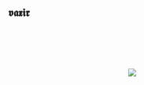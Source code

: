 <p align="center"> <h2>𝖛𝖆𝖝𝖎𝖗<h2> <p align="center">
   <br>
   <br>

<p align="center">  
<img src="https://c.tenor.com/CeiYlOyw55oAAAAi/pokemon-pixel-art.gif">
</p>
<p align="center">
   

